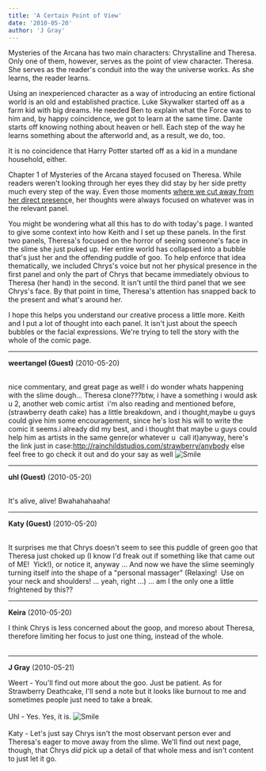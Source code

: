 ```yaml
---
title: 'A Certain Point of View'
date: '2010-05-20'
author: 'J Gray'
---
```


<style type="text/css">         </style> <p style="margin-bottom: 0in;">Mysteries of the Arcana has two main characters: Chrystalline and Theresa. Only one of them, however, serves as the point of view character. Theresa. She serves as the reader's conduit into the way the universe works. As she learns, the reader learns.  </p>  <p style="margin-bottom: 0in;">Using an inexperienced character as a way of introducing an entire fictional world is an old and established practice. Luke Skywalker started off as a farm kid with big dreams. He needed Ben to explain what the Force was to him and, by happy coincidence, we got to learn at the same time. Dante starts off knowing nothing about heaven or hell. Each step of the way he learns something about the afterworld and, as a result, we do, too.</p>  <p style="margin-bottom: 0in;">It is no coincidence that Harry Potter started off as a kid in a mundane household, either.</p>  <p style="margin-bottom: 0in;">Chapter 1 of Mysteries of the Arcana stayed focused on Theresa. While readers weren't looking through her eyes they did stay by her side pretty much every step of the way. Even those moments <a name="" target="_blank" classname="" class="" href="http://mysteriesofthearcana.com/index.php?action=comics&amp;cid=83">where we cut away from her direct presenc</a>e, her thoughts were always focused on whatever was in the relevant panel.  </p>  <p style="margin-bottom: 0in;">You might be wondering what all this has to do with today's page. I wanted to give some context into how Keith and I set up these panels. In the first two panels, Theresa's focused on the horror of seeing someone's face in the slime she just puked up. Her entire world has collapsed into a bubble that's just her and the offending puddle of goo. To help enforce that idea thematically, we included Chrys's voice but not her physical presence in the first panel and only the part of Chrys that became immediately obvious to Theresa (her hand) in the second. It isn't until the third panel that we see Chrys's face. By that point in time, Theresa's attention has snapped back to the present and what's around her.</p>  <p style="margin-bottom: 0in;">I hope this helps you understand our creative process a little more. Keith and I put a lot of thought into each panel. It isn't just about the speech bubbles or the facial expressions. We're trying to tell the story with the whole of the comic page.</p>

---
**weertangel (Guest)** (2010-05-20)

<br>nice commentary, and great page as well! i do wonder whats happening with the slime dough... Theresa clone???btw, i have a something i would ask u 2, another web comic artist &nbsp;i'm also reading and mentioned before,(strawberry death cake) has a little breakdown, and i thought,maybe u guys could give him some encouragement, since he's lost his will to write the comic it seems.i already did my best, and i thought that maybe u guys could help him as artists in the same genre(or whatever u&nbsp; call it)anyway, here's the link just in case:http://rainchildstudios.com/strawberry/anybody else feel free to go check it out and do your say as well <img src="//smilies/smile.gif" alt="Smile" border="0">

---
**uhl (Guest)** (2010-05-20)

<br> It's alive, alive! Bwahahahaaha!<br>

---
**Katy (Guest)** (2010-05-20)

<br> It surprises me that Chrys doesn't seem to see this puddle of green goo that Theresa just choked up (I know I'd freak out if something like that came out of ME! &nbsp;Yick!), or notice it, anyway ... And now we have the slime seemingly turning itself into the shape of a "personal massager" (Relaxing! &nbsp;Use on your neck and shoulders! ... yeah, right ...) ... am I the only one a little frightened by this??&nbsp;

---
**Keira** (2010-05-20)

I think Chrys is less concerned about the goop, and moreso about Theresa, therefore limiting her focus to just one thing, instead of the whole.<br><br>

---
**J Gray** (2010-05-21)

Weert - You'll find out more about the goo. Just be patient. As for Strawberry Deathcake, I'll send a note but it looks like burnout to me and sometimes people just need to take a break.<br><br>Uhl - Yes. Yes, it is. <img src="//smilies/smile.gif" alt="Smile" border="0"><br><br>Katy - Let's just say Chrys isn't the most observant person ever and Theresa's eager to move away from the slime. We'll find out next page, though, that Chrys *did* pick up a detail of that whole mess and isn't content to just let it go.<br><br><br>

